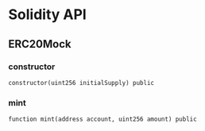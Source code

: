 # Solidity API

## ERC20Mock

### constructor

```solidity
constructor(uint256 initialSupply) public
```

### mint

```solidity
function mint(address account, uint256 amount) public
```

